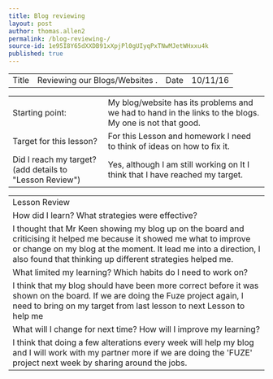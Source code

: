 ```yaml
---
title: Blog reviewing 
layout: post
author: thomas.allen2
permalink: /blog-reviewing-/
source-id: 1e95I8Y65dXXDB91xXpjPl0gUIyqPxTNwMJetWHxxu4k
published: true
---
```

<table>
  <tr>
    <td>Title</td>
    <td>Reviewing our Blogs/Websites    .</td>
    <td>Date</td>
    <td>10/11/16</td>
  </tr>
</table>


<table>
  <tr>
    <td>Starting point:</td>
    <td>My blog/website has its problems and we had to hand in the links         to the blogs. My one is not that good.
</td>
  </tr>
  <tr>
    <td>Target for this lesson?</td>
    <td> For this Lesson and homework I need to think of ideas on how to            fix it.
</td>
  </tr>
  <tr>
    <td>Did I reach my target? 
(add details to "Lesson Review")</td>
    <td>Yes, although I am still working on It I think that I have reached my target.</td>
  </tr>
</table>


<table>
  <tr>
    <td>Lesson Review</td>
  </tr>
  <tr>
    <td>How did I learn? What strategies were effective? </td>
  </tr>
  <tr>
    <td>
I thought that Mr Keen showing my blog up on the board and criticising it helped me because it showed me what to improve or change on my blog at the moment. It lead me into a direction, I also found that thinking up different strategies helped me.</td>
  </tr>
  <tr>
    <td>What limited my learning? Which habits do I need to work on? </td>
  </tr>
  <tr>
    <td>I think that my blog should have been more correct before it was shown on the board. If we are doing the Fuze project again, I need to bring on my target from last lesson to next Lesson to help me</td>
  </tr>
  <tr>
    <td>What will I change for next time? How will I improve my learning?</td>
  </tr>
  <tr>
    <td>I think that doing a few alterations every week will help my blog and I will work with my partner more if we are doing the 'FUZE' project next week by sharing around the jobs. </td>
  </tr>
</table>


